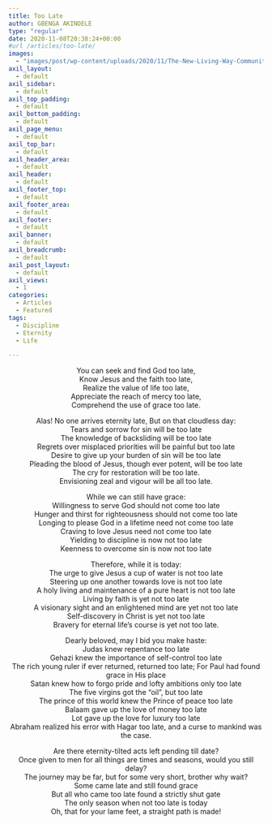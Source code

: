 ```yaml
---
title: Too Late
author: GBENGA AKINDELE
type: "regular"
date: 2020-11-08T20:38:24+00:00
#url /articles/too-late/
images: 
  - "images/post/wp-content/uploads/2020/11/The-New-Living-Way-Community-Website-Blog-Image-Template-500-x-500-45.png"
axil_layout:
  - default
axil_sidebar:
  - default
axil_top_padding:
  - default
axil_bottom_padding:
  - default
axil_page_menu:
  - default
axil_top_bar:
  - default
axil_header_area:
  - default
axil_header:
  - default
axil_footer_top:
  - default
axil_footer_area:
  - default
axil_footer:
  - default
axil_banner:
  - default
axil_breadcrumb:
  - default
axil_post_layout:
  - default
axil_views:
  - 1
categories:
  - Articles
  - Featured
tags:
  - Discipline
  - Eternity
  - Life

---
```

<div style="text-align: center;">
  <p>
    You can seek and find God too late,<br /> Know Jesus and the faith too late,<br /> Realize the value of life too late,<br /> Appreciate the reach of mercy too late,<br /> Comprehend the use of grace too late.
  </p>
  
  <p>
    Alas! No one arrives eternity late, But on that cloudless day:<br /> Tears and sorrow for sin will be too late<br /> The knowledge of backsliding will be too late<br /> Regrets over misplaced priorities will be painful but too late<br /> Desire to give up your burden of sin will be too late<br /> Pleading the blood of Jesus, though ever potent, will be too late<br /> The cry for restoration will be too late.<br /> Envisioning zeal and vigour will be all too late.
  </p>
  
  <p>
    While we can still have grace:<br /> Willingness to serve God should not come too late<br /> Hunger and thirst for righteousness should not come too late<br /> Longing to please God in a lifetime need not come too late<br /> Craving to love Jesus need not come too late<br /> Yielding to discipline is now not too late<br /> Keenness to overcome sin is now not too late
  </p>
  
  <p>
    Therefore, while it is today:<br /> The urge to give Jesus a cup of water is not too late<br /> Steering up one another towards love is not too late<br /> A holy living and maintenance of a pure heart is not too late<br /> Living by faith is yet not too late<br /> A visionary sight and an enlightened mind are yet not too late<br /> Self-discovery in Christ is yet not too late<br /> Bravery for eternal life&#8217;s course is yet not too late.
  </p>
  
  <p>
    Dearly beloved, may I bid you make haste:<br /> Judas knew repentance too late<br /> Gehazi knew the importance of self-control too late<br /> The rich young ruler if ever returned, returned too late; For Paul had found grace in His place<br /> Satan knew how to forgo pride and lofty ambitions only too late<br /> The five virgins got the “oil”, but too late<br /> The prince of this world knew the Prince of peace too late<br /> Balaam gave up the love of money too late<br /> Lot gave up the love for luxury too late<br /> Abraham realized his error with Hagar too late, and a curse to mankind was the case.
  </p>
  
  <p>
    Are there eternity-tilted acts left pending till date?<br /> Once given to men for all things are times and seasons, would you still delay?<br /> The journey may be far, but for some very short, brother why wait?<br /> Some came late and still found grace<br /> But all who came too late found a strictly shut gate<br /> The only season when not too late is today<br /> Oh, that for your lame feet, a straight path is made!
  </p>
</div>